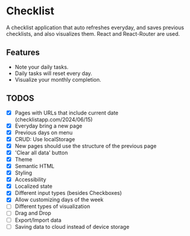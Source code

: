 # Checklist
A checklist application that auto refreshes everyday, and saves previous checklists, and also visualizes them. React and React-Router are used.

## Features
- Note your daily tasks.
- Daily tasks will reset every day.
- Visualize your monthly completion.

## TODOS
- [x] Pages with URLs that include current date (checklistapp.com/2024/06/15)
- [x] Everyday bring a new page
- [x] Previous days on menu
- [x] CRUD: Use localStorage
- [x] New pages should use the structure of the previous page
- [x] 'Clear all data' button
- [x] Theme
- [x] Semantic HTML
- [x] Styling
- [x] Accessibility
- [x] Localized state
- [x] Different input types (besides Checkboxes)
- [x] Allow customizing days of the week
- [ ] Different types of visualization
- [ ] Drag and Drop
- [ ] Export/Import data
- [ ] Saving data to cloud instead of device storage
